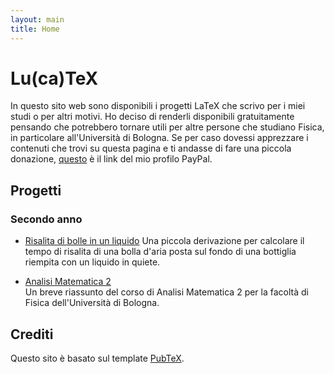 ```yaml
---
layout: main
title: Home
---
```


# Lu(ca)TeX

In questo sito web sono disponibili i progetti LaTeX che scrivo per i miei studi o per altri motivi. Ho deciso di renderli disponibili gratuitamente pensando che potrebbero tornare utili per altre persone che studiano Fisica, in particolare all'Università di Bologna. Se per caso dovessi apprezzare i contenuti che trovi su questa pagina e ti andasse di fare una piccola donazione, [questo](https://paypal.me/lucazoppetti) è il link del mio profilo PayPal.

## Progetti

### Secondo anno

-   [Risalita di bolle in un liquido](https://luckeedev.github.io/LuTeX/bubbles.pdf)
    Una piccola derivazione per calcolare il tempo di risalita di una bolla d'aria posta sul fondo di una bottiglia riempita con un liquido in quiete.

-   [Analisi Matematica 2](https://luckeedev.github.io/LuTeX/analysis_2.pdf)  
    Un breve riassunto del corso di Analisi Matematica 2 per la facoltà di Fisica dell'Università di Bologna.

## Crediti

Questo sito è basato sul template [PubTeX](https://github.com/jonhue/pubtex).
